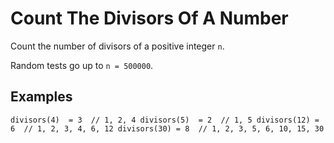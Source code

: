 # Count The Divisors Of A Number

Count the number of divisors of a positive integer `n`.

Random tests go up to `n = 500000`.

## Examples

``divisors(4)  = 3  // 1, 2, 4
divisors(5)  = 2  // 1, 5
divisors(12) = 6  // 1, 2, 3, 4, 6, 12
divisors(30) = 8  // 1, 2, 3, 5, 6, 10, 15, 30``